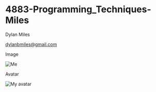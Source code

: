 # 4883-Programming_Techniques-Miles

Dylan Miles

dylanbmiles@gmail.com

Image

![Me](https://cdn.discordapp.com/attachments/257687802504937473/880107563314712596/Screenshot_20210825-101256.jpg)

Avatar

![My avatar](https://avatars.githubusercontent.com/u/89435676?v=4)
